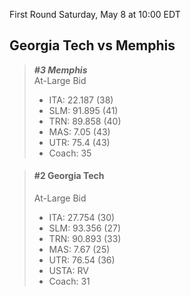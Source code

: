 First Round
Saturday, May 8 at 10:00 EDT
## Georgia Tech vs Memphis

> ***#3 Memphis***  
> At-Large Bid  
> - ITA: 22.187 (38)  
> - SLM: 91.895 (41)  
> - TRN: 89.858 (40)  
> - MAS: 7.05 (43)  
> - UTR: 75.4 (43)  
> - Coach: 35  

> #### #2 Georgia Tech  
> At-Large Bid  
> - ITA: 27.754 (30)  
> - SLM: 93.356 (27)  
> - TRN: 90.893 (33)  
> - MAS: 7.67 (25)  
> - UTR: 76.54 (36)  
> - USTA: RV  
> - Coach: 31  